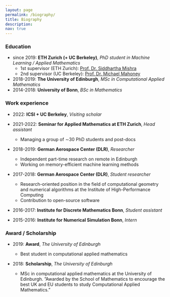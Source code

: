 ```yaml
---
layout: page
permalink: /biography/
title: Biography
description: 
nav: true
---
```



### Education


* since 2019: **ETH Zurich (+ UC Berkeley)**, *PhD student in Machine Learning / Applied Mathematics*
	+ 1st supervisor (ETH Zurich): <a href="https://math.ethz.ch/sam/the-institute/people/siddhartha-mishra.html"> Prof. Dr. Siddhartha Mishra </a>
	+ 2nd supervisor (UC Berkeley): <a href="https://www.stat.berkeley.edu/~mmahoney/"> Prof. Dr. Michael Mahoney </a>
* 2018-2019: **The University of Edinburgh**, *MSc in Computational Applied Mathematics*
* 2014-2018: **University of Bonn**, *BSc in Mathematics*


### Work experience
* 2022: **ICSI + UC Berkeley**, *Visiting scholar*
* 2021-2022: **Seminar for Applied Mathematics at ETH Zurich**, *Head assistant*
	+ Managing a group of ∼30 PhD students and post-docs
* 2018-2019: **German Aerospace Center (DLR)**, *Researcher* 
	+ Independent part-time research on remote in Edinburgh
	+ Working on memory-efficient machine learning methods


* 2017-2018: **German Aerospace Center (DLR)**, *Student researcher*
	+ Research-oriented position in the field of computational geometry and numerical algorithms at the Institute of High-Performance Computing
	+ Contribution to open-source software

* 2016-2017: **Institute for Discrete Mathematics Bonn**, *Student assistant*
* 2015-2016: **Institute for Numerical Simulation Bonn**, *Intern*


### Award / Scholarship
* 2019: **Award**, *The University of Edinburgh*
	+ Best student in computational applied mathematics

* 2018: **Scholarship**, *The University of Edinburgh*
	+ MSc in computational applied mathematics at the University of Edinburgh. ”Awarded by the School of Mathematics to encourage the best UK and EU students to study Computational Applied Mathematics.”
